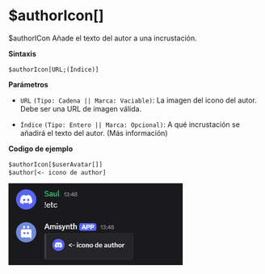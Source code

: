 # $authorIcon[]


$authorICon Añade el texto del autor a una incrustación.

**Sintaxis**

```
$authorIcon[URL;(Índice)]
```

**Parámetros**

- `URL` `(Tipo: Cadena || Marca: Vaciable)`: La imagen del icono del autor. Debe ser una URL de imagen válida.

- `Índice` `(Tipo: Entero || Marca: Opcional)`: A qué incrustación se añadirá el texto del autor. (Más información)



**Codigo de ejemplo**

```
$authorIcon[$userAvatar[]]
$author[<- icono de author]
```

![alt text](image-13.png)
